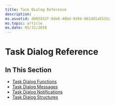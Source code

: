 ```yaml
---
title: Task Dialog Reference
description: .
ms.assetid: d805932f-9de8-40bd-9394-061dd1a5531c
ms.topic: article
ms.date: 05/31/2018
---
```


# Task Dialog Reference

## In This Section

-   [Task Dialog Functions](bumper-task-dialogs-reference-functions.md)
-   [Task Dialog Messages](bumper-task-dialogs-reference-messages.md)
-   [Task Dialog Notifications](bumper-task-dialogs-reference-notifications.md)
-   [Task Dialog Structures](bumper-task-dialogs-reference-structures.md)

 

 




